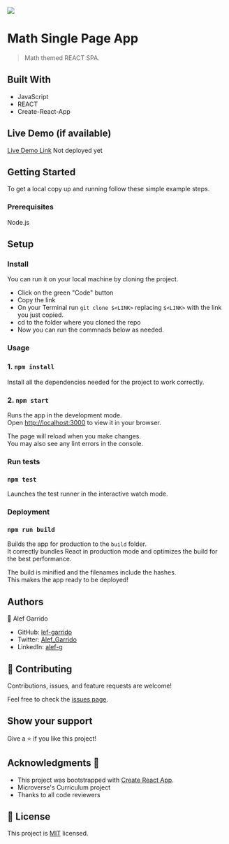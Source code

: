 ![](https://img.shields.io/badge/Microverse-blueviolet)

# Math Single Page App

> Math themed REACT SPA.


## Built With

- JavaScript
- REACT
- Create-React-App

## Live Demo (if available)

[Live Demo Link](...) Not deployed yet


## Getting Started

To get a local copy up and running follow these simple example steps.

### Prerequisites

Node.js

## Setup
### Install

You can run it on your local machine by cloning the project.
  - Click on the green "Code" button
  - Copy the link
  - On your Terminal run `git clone $<LINK>` replacing `$<LINK>` with the link you just copied.
  - cd to the folder where you cloned the repo
  - Now you can run the commnads below as needed. 

### Usage
### 1. `npm install`

Install all the dependencies needed for the project to work correctly.

### 2. `npm start`

Runs the app in the development mode.\
Open [http://localhost:3000](http://localhost:3000) to view it in your browser.

The page will reload when you make changes.\
You may also see any lint errors in the console.


### Run tests
### `npm test`

Launches the test runner in the interactive watch mode.

### Deployment
### `npm run build`

Builds the app for production to the `build` folder.\
It correctly bundles React in production mode and optimizes the build for the best performance.

The build is minified and the filenames include the hashes.\
This makes the app ready to be deployed!


## Authors
👤 Alef Garrido

- GitHub: [lef-garrido](https://github.com/alef-garrido)
- Twitter: [Alef_Garrido](https://twitter.com/Alef_Garrido)
- LinkedIn: [alef-g](https://www.linkedin.com/in/alef-g/)

## 🤝 Contributing

Contributions, issues, and feature requests are welcome!

Feel free to check the [issues page](../../issues/).

## Show your support

Give a ⭐️ if you like this project!

## Acknowledgments 🤝

- This project was bootstrapped with [Create React App](https://github.com/facebook/create-react-app).
- Microverse's Curriculum project
- Thanks to all code reviewers

## 📝 License

This project is [MIT](./MIT.md) licensed.
